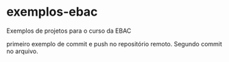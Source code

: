 # exemplos-ebac
Exemplos de projetos para o curso da EBAC

primeiro exemplo de commit e push no repositório remoto. Segundo commit no arquivo.
